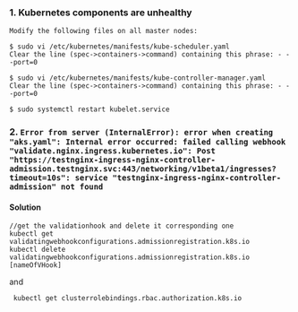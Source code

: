 ### 1. Kubernetes components are unhealthy
```
Modify the following files on all master nodes:

$ sudo vi /etc/kubernetes/manifests/kube-scheduler.yaml
Clear the line (spec->containers->command) containing this phrase: - --port=0

$ sudo vi /etc/kubernetes/manifests/kube-controller-manager.yaml
Clear the line (spec->containers->command) containing this phrase: - --port=0

$ sudo systemctl restart kubelet.service
```

### 2. `Error from server (InternalError): error when creating "aks.yaml": Internal error occurred: failed calling webhook "validate.nginx.ingress.kubernetes.io": Post "https://testnginx-ingress-nginx-controller-admission.testnginx.svc:443/networking/v1beta1/ingresses?timeout=10s": service "testnginx-ingress-nginx-controller-admission" not found`

#### Solution

```
//get the validationhook and delete it corresponding one
kubectl get validatingwebhookconfigurations.admissionregistration.k8s.io
kubectl delete validatingwebhookconfigurations.admissionregistration.k8s.io  [nameOfVHook]
```
and 
```
 kubectl get clusterrolebindings.rbac.authorization.k8s.io
```

